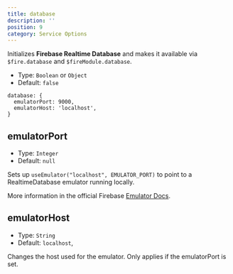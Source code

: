 ```yaml
---
title: database
description: ''
position: 9
category: Service Options
---
```


Initializes **Firebase Realtime Database** and makes it available via `$fire.database` and `$fireModule.database`.

- Type: `Boolean` or `Object`
- Default: `false`

```js[nuxt.config.js]
database: {
  emulatorPort: 9000,
  emulatorHost: 'localhost',
}
```

## emulatorPort

- Type: `Integer`
- Default: `null`

Sets up `useEmulator("localhost", EMULATOR_PORT)` to point to a RealtimeDatabase emulator running locally.

More information in the official Firebase [Emulator Docs](https://firebase.google.com/docs/emulator-suite/connect_rtdb).

## emulatorHost

- Type: `String`
- Default: `localhost`,

Changes the host used for the emulator. Only applies if the emulatorPort is set.
